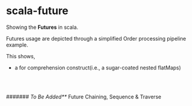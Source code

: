 # scala-future

Showing the **Futures** in scala.

Futures usage are depicted through a simplified Order processing pipeline example.

This shows,
 - a for comprehension construct(i.e., a sugar-coated nested flatMaps)


<br />
<br />

####### _To Be Added**_
Future Chaining, Sequence & Traverse

